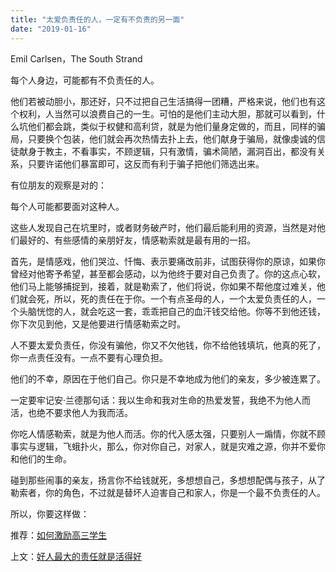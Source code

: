 ```yaml
---
title: "太爱负责任的人，一定有不负责的另一面"
date: "2019-01-16"
---
```


Emil Carlsen，The South Strand

每个人身边，可能都有不负责任的人。

他们若被动胆小，那还好，只不过把自己生活搞得一团糟，严格来说，他们也有这个权利，人当然可以浪费自己的一生。可怕的是他们主动大胆，那就可以看到，什么坑他们都会跳，类似于权健和高利贷，就是为他们量身定做的，而且，同样的骗局，只要换个包装，他们就会再次热情去扑上去，他们献身于骗局，就像虔诚的信徒献身于教主，不看事实，不顾逻辑，只有激情，骗术简陋，漏洞百出，都没有关系，只要许诺他们暴富即可，这反而有利于骗子把他们筛选出来。

有位朋友的观察是对的：

每个人可能都要面对这种人。

这些人发现自己在坑里时，或者财务破产时，他们最后能利用的资源，当然是对他们最好的、有些感情的亲朋好友，情感勒索就是最有用的一招。

首先，是情感戏，他们哭泣、忏悔、表示要痛改前非，试图获得你的原谅，如果你曾经对他寄予希望，甚至都会感动，以为他终于要对自己负责了。你的这点心软，他们马上能够捕捉到，接着，就是勒索了，他们将说，你如果不帮他度过难关，他们就会死，所以，死的责任在于你。一个有点圣母的人，一个太爱负责任的人，一个头脑恍惚的人，就会吃这一套，乖乖把自己的血汗钱交给他。你等不到他还钱，你下次见到他，又是他要进行情感勒索之时。

人不要太爱负责任，你没有骗他，你又不欠他钱，你不给他钱填坑，他真的死了，你一点责任没有。一点不要有心理负担。

他们的不幸，原因在于他们自己。你只是不幸地成为他们的亲友，多少被连累了。

一定要牢记安·兰德那句话：我以生命和我对生命的热爱发誓，我绝不为他人而活，也绝不要求他人为我而活。

你吃人情感勒索，就是为他人而活。你的代入感太强，只要别人一煽情，你就不顾事实与逻辑，飞蛾扑火，那么，你对你自己，对家人，就是灾难之源，你并不爱你和他们的生命。

碰到那些闹事的亲友，扬言你不给钱就死，多想想自己，多想想配偶与孩子，从了勒索者，你的角色，不过就是替坏人迫害自己和家人，你是一个最不负责任的人。

所以，你要这样做：

推荐：[如何激励高三学生](http://mp.weixin.qq.com/s?__biz=MjM5NDU0Mjk2MQ==&mid=2651625057&idx=1&sn=aecabe5493a8dcba4a81c602be472e75&chksm=bd7e127f8a099b69f6ad3eb07a069b7be3d227bfd9210130fc32dfc40555150b3d7c518af0b7&scene=21#wechat_redirect)

上文：[好人最大的责任就是活得好](http://mp.weixin.qq.com/s?__biz=MjM5NDU0Mjk2MQ==&mid=2651632347&idx=1&sn=aeb999768169a585332a791caad4f423&chksm=bd7e36c58a09bfd319067c6cfbded3f6946fb3a04d79a7390af09fb576a371f60dcf3c6d8999&scene=21#wechat_redirect)
